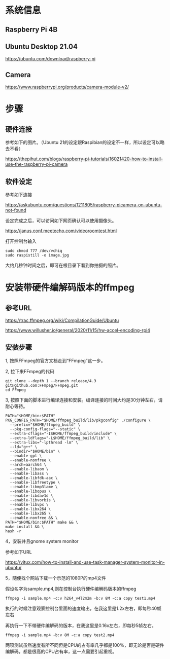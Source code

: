 # 系统信息
## Raspberry Pi 4B

## Ubuntu Desktop 21.04

https://ubuntu.com/download/raspberry-pi

## Camera

https://www.raspberrypi.org/products/camera-module-v2/

# 步骤

## 硬件连接

参考如下的图片。（Ubuntu 21的设定跟Raspibian的设定不一样，所以设定可以略去不看）

https://thepihut.com/blogs/raspberry-pi-tutorials/16021420-how-to-install-use-the-raspberry-pi-camera

## 软件设定

参考如下连接

https://askubuntu.com/questions/1211805/raspberry-picamera-on-ubuntu-not-found

设定完成之后，可以访问如下网页确认可以使用摄像头。

https://janus.conf.meetecho.com/videoroomtest.html

打开控制台输入
```
sudo chmod 777 /dev/vchiq
sudo raspistill -o image.jpg
```
大约几秒钟时间之后，即可在根目录下看到你拍摄的照片。

# 安装带硬件编解码版本的ffmpeg

## 参考URL

https://trac.ffmpeg.org/wiki/CompilationGuide/Ubuntu

https://www.willusher.io/general/2020/11/15/hw-accel-encoding-rpi4

## 安装步骤

1, 按照FFmpeg的官方文档走到“FFmpeg”这一步。

2, 拉下来FFmpeg的代码

```
git clone --depth 1 --branch release/4.3 git@github.com:FFmpeg/FFmpeg.git
cd FFmpeg
```
3, 按照下面的脚本进行编译连接和安装。编译连接的时间大约是30分钟左右，请耐心等待。
```
PATH="$HOME/bin:$PATH" PKG_CONFIG_PATH="$HOME/ffmpeg_build/lib/pkgconfig" ./configure \
  --prefix="$HOME/ffmpeg_build" \
  --pkg-config-flags="--static" \
  --extra-cflags="-I$HOME/ffmpeg_build/include" \
  --extra-ldflags="-L$HOME/ffmpeg_build/lib" \
  --extra-libs="-lpthread -lm" \
  --ld="g++" \
  --bindir="$HOME/bin" \
  --enable-gpl \
  --enable-nonfree \
  --arch=aarch64 \
  --enable-libaom \
  --enable-libass \
  --enable-libfdk-aac \
  --enable-libfreetype \
  --enable-libmp3lame \
  --enable-libopus \
  --enable-libdav1d \
  --enable-libvorbis \
  --enable-libvpx \
  --enable-libx264 \
  --enable-libx265 \
  --enable-nonfree && \
PATH="$HOME/bin:$PATH" make && \
make install && \
hash -r
```
4，安装并且gnome system monitor

参考如下URL

https://vitux.com/how-to-install-and-use-task-manager-system-monitor-in-ubuntu/

5，随便找个网站下载一个示范的1080P的mp4文件

假设名字为sample.mp4,则在控制台执行硬件编解码版本的ffmpeg

```
ffmpeg -i sample.mp4 -c:v h264_v4l2m2m -b:v 8M -c:a copy test1.mp4
```

执行的时候注意观察控制台里面的速度输出，在我这里是1.2x左右，即每秒40帧左右

再执行一下不带硬件编解码的版本，在我这里是0.16x左右，即每秒5帧左右。

```
ffmpeg -i sample.mp4 -b:v 8M -c:a copy test2.mp4
```

两项测试虽然速度有所不同但是CPU的占有率几乎都是100%，即无论是否是硬件编解码，都是很高的CPU占有率，这一点需要引起重视。
